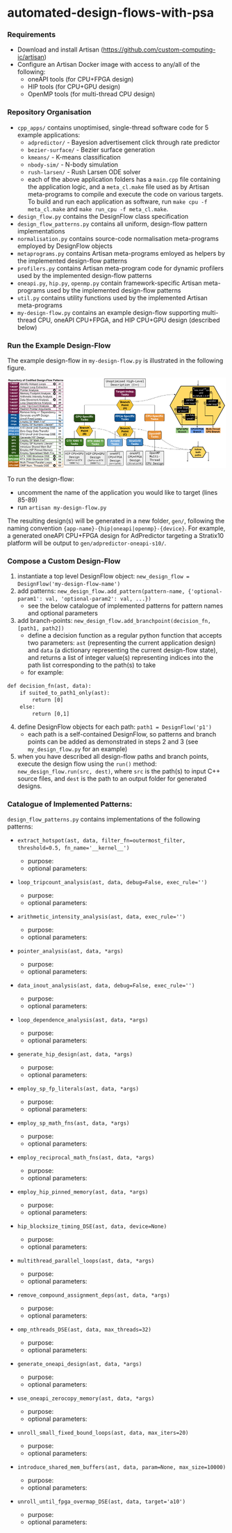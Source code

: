 # automated-design-flows-with-psa

### Requirements
* Download and install Artisan (https://github.com/custom-computing-ic/artisan)
* Configure an Artisan Docker image with access to any/all of the following:
  * oneAPI tools (for CPU+FPGA design)
  * HIP tools (for CPU+GPU design)
  * OpenMP tools (for multi-thread CPU design)

### Repository Organisation
* `cpp_apps/` contains unoptimised, single-thread software code for 5 example applications:
  * `adpredictor/` - Bayesion advertisement click through rate predictor
  * `bezier-surface/` - Bezier surface generation
  * `kmeans/` - K-means classification
  * `nbody-sim/` - N-body simulation
  * `rush-larsen/` - Rush Larsen ODE solver
  * each of the above application folders has a `main.cpp` file containing the application logic, and a `meta_cl.make` file used as by Artisan meta-programs to compile and execute the code on various targets. To build and run each application as software, run `make cpu -f meta_cl.make` and `make run_cpu -f meta_cl.make`. 
* `design_flow.py` contains the DesignFlow class specification 
* `design_flow_patterns.py` contains all uniform, design-flow pattern implementations
* `normalisation.py` contains source-code normalisation meta-programs employed by DesignFlow objects
* `metaprograms.py` contains Artisan meta-programs emloyed as helpers by the implemented design-flow patterns
* `profilers.py` contains Artisan meta-program code for dynamic profilers used by the implemented design-flow patterns
* `oneapi.py`, `hip.py`, `openmp.py` contain framework-specific Artisan meta-programs used by the implemented design-flow patterns
* `util.py` contains utility functions used by the implemented Artisan meta-programs
* `my-design-flow.py` contains an example design-flow supporting multi-thread CPU, oneAPI CPU+FPGA, and HIP CPU+GPU design (described below)

### Run the Example Design-Flow

The example design-flow in `my-design-flow.py` is illustrated in the following figure.

![alt text](github-implementation.png)

To run the design-flow:
  * uncomment the name of the application you would like to target (lines 85-89)
  * run `artisan my-design-flow.py`

The resulting design(s) will be generated in a new folder, `gen/`, following the naming convention `{app-name}-{hip|oneapi|openmp}-{device}`. For example, a generated oneAPI CPU+FPGA design for AdPredictor targeting a Stratix10 platform will be output to `gen/adpredictor-oneapi-s10/`.

### Compose a Custom Design-Flow 

1. instantiate a top level DesignFlow object: `new_design_flow = DesignFlow('my-design-flow-name')`
2. add patterns: `new_design_flow.add_pattern(pattern-name, {'optional-param1': val, 'optional-param2': val, ...})`
   - see the below catalogue of implemented patterns for pattern names and optional parameters
3. add branch-points: `new_design_flow.add_branchpoint(decision_fn, [path1, path2])`
   - define a decision function as a regular python function that accepts two parameters: `ast` (representing the current application design) and `data` (a dictionary representing the current design-flow state), and returns a list of integer value(s) representing indices into the path list corresponding to the path(s) to take
   - for example:  
```
def decision_fn(ast, data):
    if suited_to_path1_only(ast):
        return [0]
    else:
        return [0,1]
```
4. define DesignFlow objects for each path: `path1 = DesignFlow('p1')`
   - each path is a self-contained DesignFlow, so patterns and branch points can be added as demonstrated in steps 2 and 3 (see `my_design_flow.py` for an example)
5. when you have described all design-flow paths and branch points, execute the design flow using the `run()` method: `new_design_flow.run(src, dest)`, where `src` is the path(s) to input C++ source files, and `dest` is the path to an output folder for generated designs. 


### Catalogue of Implemented Patterns:

`design_flow_patterns.py` contains implementations of the following patterns:

- `extract_hotspot(ast, data, filter_fn=outermost_filter, threshold=0.5, fn_name='__kernel__')`
   - purpose:
   - optional parameters:

- `loop_tripcount_analysis(ast, data, debug=False, exec_rule='')`
   - purpose:
   - optional parameters:
    
- `arithmetic_intensity_analysis(ast, data, exec_rule='')`
   - purpose:
   - optional parameters:
    
- `pointer_analysis(ast, data, *args)`
   - purpose:
   - optional parameters:
    
- `data_inout_analysis(ast, data, debug=False, exec_rule='')`
   - purpose:
   - optional parameters:
    
- `loop_dependence_analysis(ast, data, *args)`
   - purpose:
   - optional parameters:
    
- `generate_hip_design(ast, data, *args)`
   - purpose:
   - optional parameters:
    
- `employ_sp_fp_literals(ast, data, *args)`
   - purpose:
   - optional parameters:
    
- `employ_sp_math_fns(ast, data, *args)`
   - purpose:
   - optional parameters:
    
- `employ_reciprocal_math_fns(ast, data, *args)`
   - purpose:
   - optional parameters:
    
- `employ_hip_pinned_memory(ast, data, *args)`
   - purpose:
   - optional parameters:
    
- `hip_blocksize_timing_DSE(ast, data, device=None)`
   - purpose:
   - optional parameters:
    
- `multithread_parallel_loops(ast, data, *args)`
   - purpose:
   - optional parameters:
    
- `remove_compound_assignment_deps(ast, data, *args)`
   - purpose:
   - optional parameters:
    
- `omp_nthreads_DSE(ast, data, max_threads=32)`
   - purpose:
   - optional parameters:
    
- `generate_oneapi_design(ast, data, *args)`
   - purpose:
   - optional parameters:
    
- `use_oneapi_zerocopy_memory(ast, data, *args)`
   - purpose:
   - optional parameters:
    
- `unroll_small_fixed_bound_loops(ast, data, max_iters=20)`
   - purpose:
   - optional parameters:
    
- `introduce_shared_mem_buffers(ast, data, param=None, max_size=10000)`
   - purpose:
   - optional parameters:
    
- `unroll_until_fpga_overmap_DSE(ast, data, target='a10')`
   - purpose:
   - optional parameters:
    
